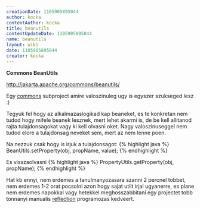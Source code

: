 ```yaml
---
creationDate: 1105905895044 
author: kocka 
contentAuthor: kocka 
title: beanutils 
contentUpdateDate: 1105905895044 
name: beanutils 
layout: wiki 
date: 1105905895044 
creator: kocka 
---
```

__Commons BeanUtils__

http://jakarta.apache.org/commons/beanutils/

Egy [commons](commons.html) subproject amire valoszinuleg ugy is egyszer szukseged lesz :)

Tegyuk fel hogy az alkalmazaslogikad kap beaneket, es te konkretan nem tudod hogy mifele beanek lesznek, mert lehet akarmi is, de be kell allitanod rajta tulajdonsagokat vagy ki kell olvasni oket. Nagy valoszinuseggel nem tudod elore a tulajdonsag neveket sem, mert az nem lenne poen.

Na nezzuk csak hogy is irjuk a tulajdonsagot:
{% highlight java %}
BeanUtils.setProperty(obj, propName, value);
{% endhighlight %}

Es visszaolvasni
{% highlight java %}
PropertyUtils.getProperty(obj, propName);
{% endhighlight %}

Hat kb ennyi, nem erdemes a tanulmanyozasara szanni 2 percnel tobbet, nem erdemes 1-2 orat pocsolni azon hogy sajat utilt irjal ugyanerre, es plane nem erdemes napokkal vagy hetekkel meghosszabbitani egy projectet tobb tonnanyi manualis [reflection](reflection.html) programozas kedveert.
